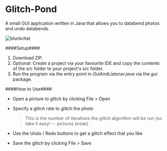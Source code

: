 # Glitch-Pond
A small GUI application written in Java that allows you to databend photos and undo databends.

![blurbchat](https://cloud.githubusercontent.com/assets/6892666/13548037/f228d03c-e2b3-11e5-962c-be4a2074a9bd.gif)

####Setup####
1. Download ZIP.
2. Optional: Create a project via your favourite IDE and copy the contents of the 
       src folder to your project's src folder.
3. Run the program via the entry point in *GuiAndListener.java* via the *gui* package.

####How to Use####
- Open a picture to glitch by clicking File > Open
- Specify a glitch rate to glitch the photo

  > This is the number of iterations the glitch algorithm will be run (so take it easy! -- pictures break)
  
- Use the Undo / Redo buttons to get a glitch effect that you like
- Save the glitch by clicking File > Save


